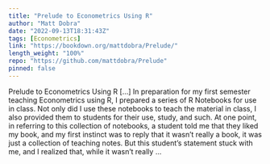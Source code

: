 ```yaml
---
title: "Prelude to Econometrics Using R"
author: "Matt Dobra"
date: "2022-09-13T18:31:43Z"
tags: [Econometrics]
link: "https://bookdown.org/mattdobra/Prelude/"
length_weight: "100%"
repo: "https://github.com/mattdobra/Prelude"
pinned: false
---
```


Prelude to Econometrics Using R [...] In preparation for my first semester teaching Econometrics using R, I prepared a series of R Notebooks for use in class. Not only did I use these notebooks to teach the material in class, I also provided them to students for their use, study, and such. At one point, in referring to this collection of notebooks, a student told me that they liked my book, and my first instinct was to reply that it wasn’t really a book, it was just a collection of teaching notes. But this student’s statement stuck with me, and I realized that, while it wasn’t really ...
